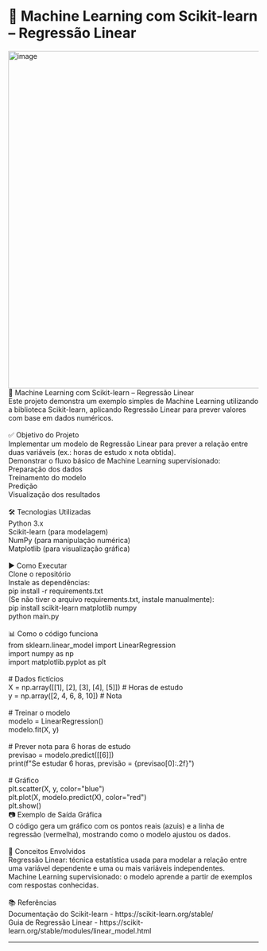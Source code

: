 # 🐍 Machine Learning com Scikit-learn – Regressão Linear

<img width="795" height="679" alt="image" src="https://github.com/user-attachments/assets/d4c16f3a-06ea-4cdd-87bc-ce4177b4b539" />
<br>
🐍 Machine Learning com Scikit-learn – Regressão Linear<br>
Este projeto demonstra um exemplo simples de Machine Learning utilizando a biblioteca Scikit-learn, aplicando Regressão Linear para prever valores com base em dados numéricos.<br>
<br>
✅ Objetivo do Projeto<br>
Implementar um modelo de Regressão Linear para prever a relação entre duas variáveis (ex.: horas de estudo x nota obtida).<br>
Demonstrar o fluxo básico de Machine Learning supervisionado:<br>
Preparação dos dados<br>
Treinamento do modelo<br>
Predição<br>
Visualização dos resultados<br>
<br>
🛠️ Tecnologias Utilizadas<br>
Python 3.x<br>
Scikit-learn (para modelagem)<br>
NumPy (para manipulação numérica)<br>
Matplotlib (para visualização gráfica)<br>
<br>
▶️ Como Executar<br>
Clone o repositório<br>
Instale as dependências:<br>
pip install -r requirements.txt<br>
(Se não tiver o arquivo requirements.txt, instale manualmente):<br>
pip install scikit-learn matplotlib numpy<br>
python main.py<br>
<br>
📊 Como o código funciona<br>
from sklearn.linear_model import LinearRegression<br>
import numpy as np<br>
import matplotlib.pyplot as plt<br>
<br>
# Dados fictícios<br>
X = np.array([[1], [2], [3], [4], [5]])  # Horas de estudo<br>
y = np.array([2, 4, 6, 8, 10])          # Nota<br>
<br>
# Treinar o modelo<br>
modelo = LinearRegression()<br>
modelo.fit(X, y)<br>
<br>
# Prever nota para 6 horas de estudo<br>
previsao = modelo.predict([[6]])<br>
print(f"Se estudar 6 horas, previsão = {previsao[0]:.2f}")<br>
<br>
# Gráfico<br>
plt.scatter(X, y, color="blue")<br>
plt.plot(X, modelo.predict(X), color="red")<br>
plt.show()<br>
📷 Exemplo de Saída Gráfica<br>
O código gera um gráfico com os pontos reais (azuis) e a linha de regressão (vermelha), mostrando como o modelo ajustou os dados.<br>
<br>
📌 Conceitos Envolvidos<br>
Regressão Linear: técnica estatística usada para modelar a relação entre uma variável dependente e uma ou mais variáveis independentes.<br>
Machine Learning supervisionado: o modelo aprende a partir de exemplos com respostas conhecidas.<br>
<br>
📚 Referências<br>
Documentação do Scikit-learn - https://scikit-learn.org/stable/<br>
Guia de Regressão Linear - https://scikit-learn.org/stable/modules/linear_model.html<br>

-----------------------------------------------------------------------
